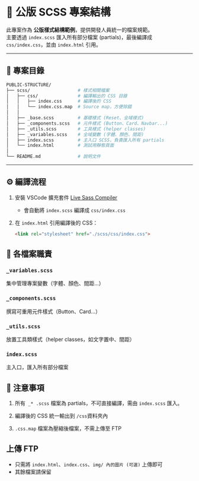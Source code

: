# 📂 公版 SCSS 專案結構

此專案作為 **公版樣式結構範例**，提供開發人員統一的檔案規範。  
主要透過 `index.scss` 匯入所有部分檔案 (partials)，最後編譯成 `css/index.css`，並由 `index.html` 引用。

---

## 📁 專案目錄

```bash
PUBLIC-STRUCTURE/
├── scss/                  # 樣式相關檔案
│   ├── css/               # 編譯輸出的 CSS 目錄
│   │   ├── index.css      # 編譯後的 CSS
│   │   └── index.css.map  # Source map，方便除錯
│   │
│   ├── _base.scss         # 基礎樣式 (Reset、全域樣式)
│   ├── _components.scss   # 元件樣式 (Button、Card、Navbar...)
│   ├── _utils.scss        # 工具樣式 (helper classes)
│   ├── _variables.scss    # 全域變數 (字體、顏色、間距)
│   ├── index.scss         # 主入口 SCSS，負責匯入所有 partials
│   └── index.html         # 測試用靜態頁面
│
└── README.md              # 說明文件
```
---

## ⚙️ 編譯流程

1. 安裝 VSCode 擴充套件 [Live Sass Compiler](https://marketplace.visualstudio.com/items?itemName=ritwickdey.live-sass)  
   - 會自動將 `index.scss` 編譯成 `css/index.css`

2. 在 `index.html` 引用編譯後的 CSS：
   ```html
   <link rel="stylesheet" href="./scss/css/index.css">
## 📌 各檔案職責
### `_variables.scss`
集中管理專案變數（字體、顏色、間距…）
### `_components.scss`
撰寫可重用元件樣式（Button、Card…）
### `_utils.scss`
放置工具類樣式（helper classes，如文字置中、間距）
### `index.scss`
主入口，匯入所有部分檔案

## 🚀 注意事項
1. 所有` _* .scss` 檔案為 partials，不可直接編譯，需由 `index.scss` 匯入。

2. 編譯後的 CSS 統一輸出到 `/css`資料夾內

3. `.css.map` 檔案為壓縮後檔案，不需上傳至 FTP

## 上傳 FTP
- 只需將 `index.html`、`index.css`、`img/ 內的圖片 (可選)` 上傳即可
- 其餘檔案請保留

